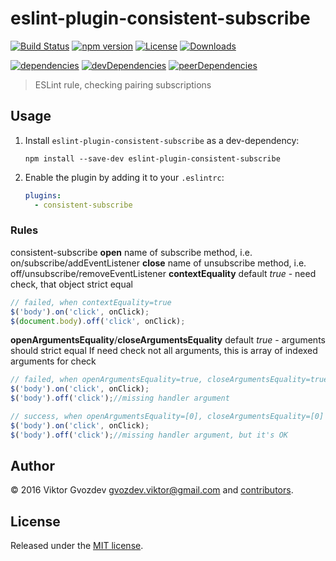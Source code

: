 # eslint-plugin-consistent-subscribe

[![Build Status][travis-image]][travis-url]
[![npm version][npm-image]][npm-url]
[![License][license-image]][license-url]
[![Downloads][downloads-image]][downloads-url]

[![dependencies][deps-image]][deps-url]
[![devDependencies][dev-deps-image]][dev-deps-url]
[![peerDependencies][peer-deps-image]][peer-deps-url]

> ESLint rule, checking pairing subscriptions

## Usage

1. Install `eslint-plugin-consistent-subscribe` as a dev-dependency:

    ```shell
    npm install --save-dev eslint-plugin-consistent-subscribe
    ```

2. Enable the plugin by adding it to your `.eslintrc`:

    ```yaml
    plugins:
      - consistent-subscribe
    ```

### Rules
consistent-subscribe
**open** name of subscribe method, i.e. on/subscribe/addEventListener
**close** name of unsubscribe method, i.e. off/unsubscribe/removeEventListener
**contextEquality** default *true* - need check, that object strict equal
 ```js
 // failed, when contextEquality=true
 $('body').on('click', onClick);
 $(document.body).off('click', onClick);
 ```
**openArgumentsEquality**/**closeArgumentsEquality** default *true* - arguments should strict equal
If need check not all arguments, this is array of indexed arguments for check
 ```js
 // failed, when openArgumentsEquality=true, closeArgumentsEquality=true
 $('body').on('click', onClick);
 $('body').off('click');//missing handler argument
 ```
 ```js
 // success, when openArgumentsEquality=[0], closeArgumentsEquality=[0]
 $('body').on('click', onClick);
 $('body').off('click');//missing handler argument, but it's OK
 ```


## Author

© 2016 Viktor Gvozdev <gvozdev.viktor@gmail.com> and [contributors][].

## License

Released under the [MIT license](https://opensource.org/licenses/MIT).



[travis-url]: https://travis-ci.org/Gvozd/eslint-plugin-consistent-subscribe
[travis-image]: https://img.shields.io/travis/Gvozd/eslint-plugin-consistent-subscribe.svg
[npm-url]: https://www.npmjs.com/package/eslint-plugin-consistent-subscribe
[npm-image]: https://img.shields.io/npm/v/eslint-plugin-consistent-subscribe.svg
[license-url]: https://opensource.org/licenses/MIT
[license-image]: https://img.shields.io/npm/l/eslint-plugin-consistent-subscribe.svg
[deps-url]: https://david-dm.org/Gvozd/eslint-plugin-consistent-subscribe
[deps-image]: https://david-dm.org/Gvozd/eslint-plugin-consistent-subscribe.png
[dev-deps-url]: https://david-dm.org/Gvozd/eslint-plugin-consistent-subscribe?type=dev
[dev-deps-image]: https://david-dm.org/Gvozd/eslint-plugin-consistent-subscribe/dev-status.png
[peer-deps-url]: https://david-dm.org/Gvozd/eslint-plugin-consistent-subscribe?type=peer
[peer-deps-image]: https://david-dm.org/Gvozd/eslint-plugin-consistent-subscribe/peer-status.png
[downloads-url]: https://www.npmjs.com/package/eslint-plugin-consistent-subscribe
[downloads-image]: https://img.shields.io/npm/dm/eslint-plugin-consistent-subscribe.svg?style=flat

[contributors]: https://github.com/Gvozd/eslint-plugin-consistent-subscribe/graphs/contributors
